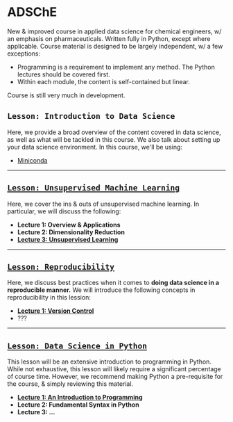 # ADSChE
New & improved course in applied data science for chemical engineers, w/ an emphasis on pharmaceuticals. 
Written fully in Python, except where applicable. 
Course material is designed to be largely independent, w/ a few exceptions:
- Programming is a requirement to implement any method. The Python lectures should be covered first. 
- Within each module, the content is self-contained but linear. 

Course is still very much in development. 


## `Lesson: Introduction to Data Science`
Here, we provide a broad overview of the content covered in data science, as well as what will be tackled in this course. 
We also talk about setting up your data science environment. In this course, we'll be using:
- [Miniconda](https://docs.conda.io/en/latest/miniconda.html)

-----

## [`Lesson: Unsupervised Machine Learning`](https://github.com/curtispmartin/Education/tree/master/ADSChE/UnsupervisedLearning)
Here, we cover the ins & outs of unsupervised machine learning. 
In particular, we will discuss the following:
- **Lecture 1: Overview & Applications**
- **Lecture 2: Dimensionality Reduction**
- [**Lecture 3: Unsupervised Learning**](https://github.com/curtispmartin/Education/tree/master/ADSChE/UnsupervisedLearning/3_Clustering)

-----

## [`Lesson: Reproducibility`](https://github.com/curtispmartin/Education/tree/master/ADSChE/Reproducibility)
Here, we discuss best practices when it comes to **doing data science in a reproducible manner.** 
We will introduce the following concepts in reproducibility in this lession: 
- [**Lecture 1: Version Control**](https://github.com/curtispmartin/Education/tree/master/ADSChE/Reproducibility/VersionControl)
- ??? 

-----

## [`Lesson: Data Science in Python`](https://github.com/curtispmartin/Education/tree/master/ADSChE/Python)
This lesson will be an extensive introduction to programming in Python. 
While not exhaustive, this lesson will likely require a significant percentage of course time. 
However, we recommend making Python a pre-requisite for the course, & simply reviewing this material.
- [**Lecture 1: An Introduction to Programming**](https://github.com/curtispmartin/Education/tree/master/ADSChE/Python/1_Programming)
- **Lecture 2: Fundamental Syntax in Python**
- **Lecture 3: ...**